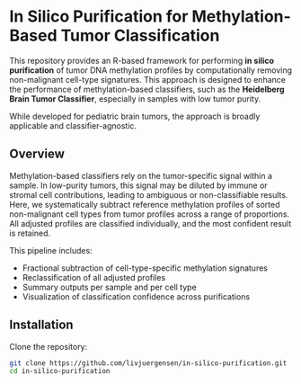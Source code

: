 # In Silico Purification for Methylation-Based Tumor Classification

This repository provides an R-based framework for performing **in silico purification** of tumor DNA methylation profiles by computationally removing non-malignant cell-type signatures. This approach is designed to enhance the performance of methylation-based classifiers, such as the **Heidelberg Brain Tumor Classifier**, especially in samples with low tumor purity.

While developed for pediatric brain tumors, the approach is broadly applicable and classifier-agnostic.

## Overview

Methylation-based classifiers rely on the tumor-specific signal within a sample. In low-purity tumors, this signal may be diluted by immune or stromal cell contributions, leading to ambiguous or non-classifiable results. Here, we systematically subtract reference methylation profiles of sorted non-malignant cell types from tumor profiles across a range of proportions. All adjusted profiles are classified individually, and the most confident result is retained.

This pipeline includes:
- Fractional subtraction of cell-type-specific methylation signatures
- Reclassification of all adjusted profiles
- Summary outputs per sample and per cell type
- Visualization of classification confidence across purifications

## Installation

Clone the repository:

```bash
git clone https://github.com/livjuergensen/in-silico-purification.git
cd in-silico-purification
